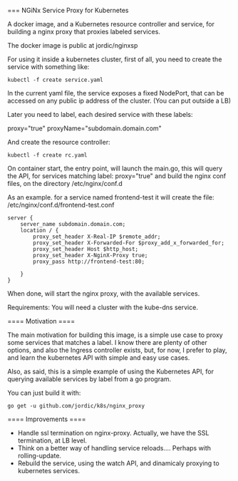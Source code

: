 
=== NGiNx Service Proxy for Kubernetes

A docker image, and a Kubernetes resource controller and service, for building
a nginx proxy that proxies labeled services. 

The docker image is public at jordic/nginxsp

For using it inside a kubernetes cluster, first of all, you need to create the
service with something like:

```
kubectl -f create service.yaml
```
In the current yaml file, the service exposes a fixed NodePort, that can be
accessed on any public ip address of the cluster. (You can put outside a LB)

Later you need to label, each desired service with these labels:

proxy="true"
proxyName="subdomain.domain.com"

And create the resource controller:

```
kubectl -f create rc.yaml
```

On container start, the entry point, will launch the main.go, this will query
the API, for services matching label: proxy="true" and build the nginx conf
files, on the directory /etc/nginx/conf.d 

As an example. for a service named frontend-test it will create the file:
/etc/nginx/conf.d/frontend-test.conf 
```
server {
    server_name subdomain.domain.com;
    location / {
        proxy_set_header X-Real-IP $remote_addr;
        proxy_set_header X-Forwarded-For $proxy_add_x_forwarded_for;
        proxy_set_header Host $http_host;
        proxy_set_header X-NginX-Proxy true;
        proxy_pass http://frontend-test:80;

    }
}
```

When done, will start the nginx proxy, with the available services.

Requirements: You will need a cluster with the kube-dns service.


==== Motivation ====

The main motivation for building this image, is a simple use case to proxy
some services that matches a label. I know there are plenty of other options,
and also the Ingress controller exists, but, for now, I prefer to play, and
learn the kubernetes API with simple and easy use cases.

Also, as said, this is a simple example of using the Kubernetes API, for querying 
available services by label from a go program.

You can just build it with:

```
go get -u github.com/jordic/k8s/nginx_proxy
```


==== Improvements ====

- Handle ssl termination on nginx-proxy. Actually, we have the SSL
    termination, at LB level.
- Think on a better way of handling service reloads.... Perhaps with
    rolling-update.
- Rebuild the service, using the watch API, and dinamicaly proxying to
    kubernetes services.



